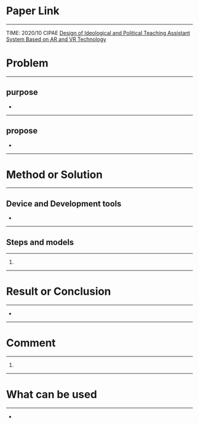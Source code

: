 # Paper Link
---

TIME: 2020/10 CIPAE
[Design of Ideological and Political Teaching Assistant System Based on AR and VR Technology](https://dl.acm.org/doi/10.1145/3419635.3419699)


# Problem
---

## purpose

- 
---

## propose

- 
---

# Method or Solution
---

## Device and Development tools
- 
---

## Steps and models
---

1. 
---

# Result or Conclusion
---

- 
---

# Comment
---

1. 
---

# What can be used
---

- 